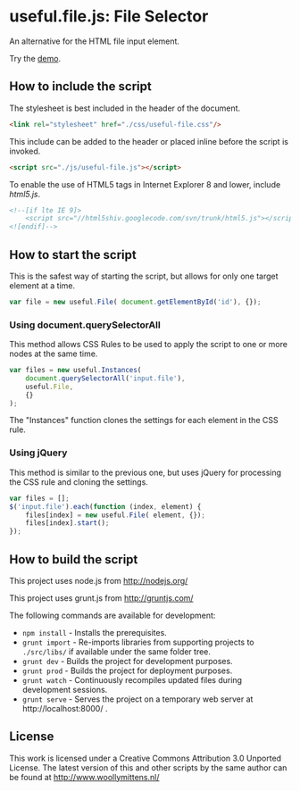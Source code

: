 # useful.file.js: File Selector

An alternative for the HTML file input element.

Try the <a href="http://www.woollymittens.nl/useful/default.php?url=useful-file">demo</a>.

## How to include the script

The stylesheet is best included in the header of the document.

```html
<link rel="stylesheet" href="./css/useful-file.css"/>
```

This include can be added to the header or placed inline before the script is invoked.

```html
<script src="./js/useful-file.js"></script>
```

To enable the use of HTML5 tags in Internet Explorer 8 and lower, include *html5.js*.

```html
<!--[if lte IE 9]>
	<script src="//html5shiv.googlecode.com/svn/trunk/html5.js"></script>
<![endif]-->
```

## How to start the script

This is the safest way of starting the script, but allows for only one target element at a time.

```javascript
var file = new useful.File( document.getElementById('id'), {});
```

### Using document.querySelectorAll

This method allows CSS Rules to be used to apply the script to one or more nodes at the same time.

```javascript
var files = new useful.Instances(
	document.querySelectorAll('input.file'),
	useful.File,
	{}
);
```

The "Instances" function clones the settings for each element in the CSS rule.

### Using jQuery

This method is similar to the previous one, but uses jQuery for processing the CSS rule and cloning the settings.

```javascript
var files = [];
$('input.file').each(function (index, element) {
	files[index] = new useful.File( element, {});
	files[index].start();
});
```

## How to build the script

This project uses node.js from http://nodejs.org/

This project uses grunt.js from http://gruntjs.com/

The following commands are available for development:
+ `npm install` - Installs the prerequisites.
+ `grunt import` - Re-imports libraries from supporting projects to `./src/libs/` if available under the same folder tree.
+ `grunt dev` - Builds the project for development purposes.
+ `grunt prod` - Builds the project for deployment purposes.
+ `grunt watch` - Continuously recompiles updated files during development sessions.
+ `grunt serve` - Serves the project on a temporary web server at http://localhost:8000/ .

## License

This work is licensed under a Creative Commons Attribution 3.0 Unported License. The latest version of this and other scripts by the same author can be found at http://www.woollymittens.nl/

